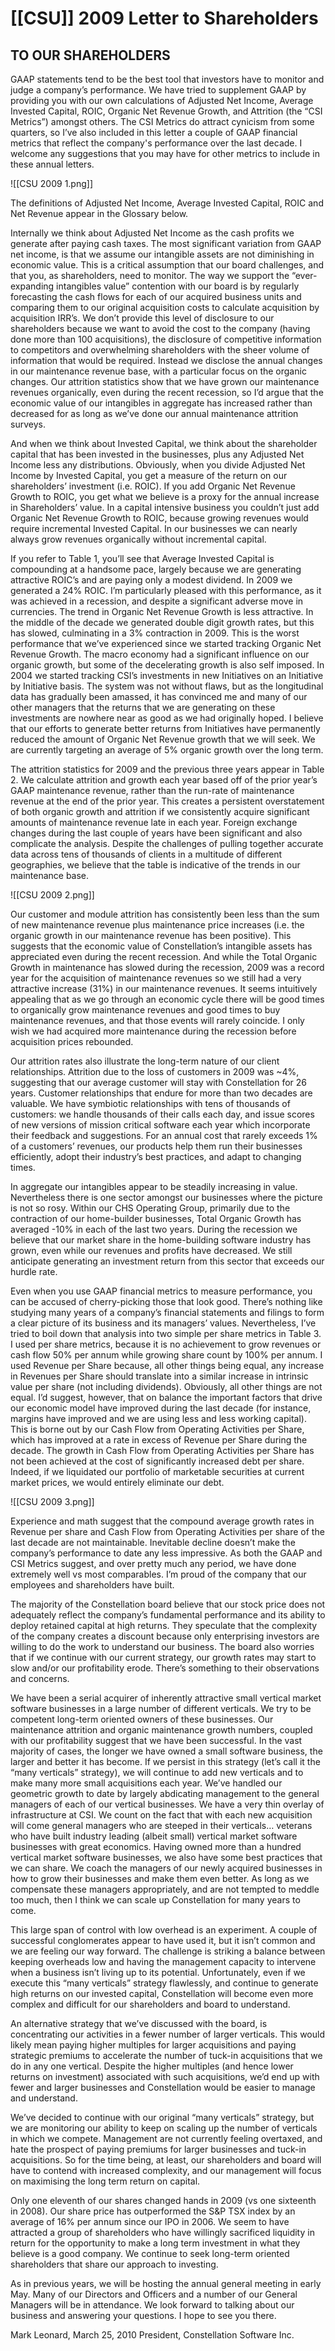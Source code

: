 # [[CSU]] 2009 Letter to Shareholders

## TO OUR SHAREHOLDERS 

GAAP statements tend to be the best tool that investors have to monitor and judge a company’s performance. We have tried to supplement GAAP by providing you with our own calculations of Adjusted Net Income, Average Invested Capital, ROIC, Organic Net Revenue Growth, and Attrition (the “CSI Metrics”) amongst others. The CSI Metrics do attract cynicism from some quarters, so I’ve also included in this letter a couple of GAAP financial metrics that reflect the company's performance over the last decade. I welcome any suggestions that you may have for other metrics to include in these annual letters.

![[CSU 2009 1.png]]

The definitions of Adjusted Net Income, Average Invested Capital, ROIC and Net Revenue appear in the Glossary below. 

Internally we think about Adjusted Net Income as the cash profits we generate after paying cash taxes. The most significant variation from GAAP net income, is that we assume our intangible assets are not diminishing in economic value. This is a critical assumption that our board challenges, and that you, as shareholders, need to monitor. The way we support the “ever-expanding intangibles value” contention with our board is by regularly forecasting the cash flows for each of our acquired business units and comparing them to our original acquisition costs to calculate acquisition by acquisition IRR’s. We don’t provide this level of disclosure to our shareholders because we want to avoid the cost to the company (having done more than 100 acquisitions), the disclosure of competitive information to competitors and overwhelming shareholders with the sheer volume of information that would be required. Instead we disclose the annual changes in our maintenance revenue base, with a particular focus on the organic changes. Our attrition statistics show that we have grown our maintenance revenues organically, even during the recent recession, so I’d argue that the economic value of our intangibles in aggregate has increased rather than decreased for as long as we’ve done our annual maintenance attrition surveys. 

And when we think about Invested Capital, we think about the shareholder capital that has been invested in the businesses, plus any Adjusted Net Income less any distributions. Obviously, when you divide Adjusted Net Income by Invested Capital, you get a measure of the return on our shareholders’ investment (i.e. ROIC). If you add Organic Net Revenue Growth to ROIC, you get what we believe is a proxy for the annual increase in Shareholders’ value. In a capital intensive business you couldn’t just add Organic Net Revenue Growth to ROIC, because growing revenues would require incremental Invested Capital. In our businesses we can nearly always grow revenues organically without incremental capital.

If you refer to Table 1, you’ll see that Average Invested Capital is compounding at a handsome pace, largely because we are generating attractive ROIC’s and are paying only a modest dividend. In 2009 we generated a 24% ROIC. I’m particularly pleased with this performance, as it was achieved in a recession, and despite a significant adverse move in currencies. The trend in Organic Net Revenue Growth is less attractive. In the middle of the decade we generated double digit growth rates, but this has slowed, culminating in a 3% contraction in 2009. This is the worst performance that we’ve experienced since we started tracking Organic Net Revenue Growth. The macro economy had a significant influence on our organic growth, but some of the decelerating growth is also self imposed. In 2004 we started tracking CSI’s investments in new Initiatives on an Initiative by Initiative basis. The system was not without flaws, but as the longitudinal data has gradually been amassed, it has convinced me and many of our other managers that the returns that we are generating on these investments are nowhere near as good as we had originally hoped. I believe that our efforts to generate better returns from Initiatives have permanently reduced the amount of Organic Net Revenue growth that we will seek. We are currently targeting an average of 5% organic growth over the long term. 

The attrition statistics for 2009 and the previous three years appear in Table 2. We calculate attrition and growth each year based off of the prior year’s GAAP maintenance revenue, rather than the run-rate of maintenance revenue at the end of the prior year. This creates a persistent overstatement of both organic growth and attrition if we consistently acquire significant amounts of maintenance revenue late in each year. Foreign exchange changes during the last couple of years have been significant and also complicate the analysis. Despite the challenges of pulling together accurate data across tens of thousands of clients in a multitude of different geographies, we believe that the table is indicative of the trends in our maintenance base.

![[CSU 2009 2.png]]


Our customer and module attrition has consistently been less than the sum of new maintenance revenue plus maintenance price increases (i.e. the organic growth in our maintenance revenue has been positive). This suggests that the economic value of Constellation’s intangible assets has appreciated even during the recent recession. And while the Total Organic Growth in maintenance has slowed during the recession, 2009 was a record year for the acquisition of maintenance revenues so we still had a very attractive increase (31%) in our maintenance revenues. It seems intuitively appealing that as we go through an economic cycle there will be good times to organically grow maintenance revenues and good times to buy maintenance revenues, and that those events will rarely coincide. I only wish we had acquired more maintenance during the recession before acquisition prices rebounded. 

Our attrition rates also illustrate the long-term nature of our client relationships. Attrition due to the loss of customers in 2009 was ~4%, suggesting that our average customer will stay with Constellation for 26 years. Customer relationships that endure for more than two decades are valuable. We have symbiotic relationships with tens of thousands of customers: we handle thousands of their calls each day, and issue scores of new versions of mission critical software each year which incorporate their feedback and suggestions. For an annual cost that rarely exceeds 1% of a customers’ revenues, our products help them run their businesses efficiently, adopt their industry’s best practices, and adapt to changing times. 

In aggregate our intangibles appear to be steadily increasing in value. Nevertheless there is one sector amongst our businesses where the picture is not so rosy. Within our CHS Operating Group, primarily due to the contraction of our home-builder businesses, Total Organic Growth has averaged -10% in each of the last two years. During the recession we believe that our market share in the home-building software industry has grown, even while our revenues and profits have decreased. We still anticipate generating an investment return from this sector that exceeds our hurdle rate. 

Even when you use GAAP financial metrics to measure performance, you can be accused of cherry-picking those that look good. There’s nothing like studying many years of a company’s financial statements and filings to form a clear picture of its business and its managers’ values. Nevertheless, I’ve tried to boil down that analysis into two simple per share metrics in Table 3. I used per share metrics, because it is no achievement to grow revenues or cash flow 50% per annum while growing share count by 100% per annum. I used Revenue per Share because, all other things being equal, any increase in Revenues per Share should translate into a similar increase in intrinsic value per share (not including dividends). Obviously, all other things are not equal. I’d suggest, however, that on balance the important factors that drive our economic model have improved during the last decade (for instance, margins have improved and we are using less and less working capital). This is borne out by our Cash Flow from Operating Activities per Share, which has improved at a rate in excess of Revenue per Share during the decade. The growth in Cash Flow from Operating Activities per Share has not been achieved at the cost of significantly increased debt per share. Indeed, if we liquidated our portfolio of marketable securities at current market prices, we would entirely eliminate our debt.

![[CSU 2009 3.png]]

Experience and math suggest that the compound average growth rates in Revenue per share and Cash Flow from Operating Activities per share of the last decade are not maintainable. Inevitable decline doesn’t make the company’s performance to date any less impressive. As both the GAAP and CSI Metrics suggest, and over pretty much any period, we have done extremely well vs most comparables. I’m proud of the company that our employees and shareholders have built. 

The majority of the Constellation board believe that our stock price does not adequately reflect the company’s fundamental performance and its ability to deploy retained capital at high returns. They speculate that the complexity of the company creates a discount because only enterprising investors are willing to do the work to understand our business. The board also worries that if we continue with our current strategy, our growth rates may start to slow and/or our profitability erode. There’s something to their observations and concerns.



We have been a serial acquirer of inherently attractive small vertical market software businesses in a large number of different verticals. We try to be competent long-term oriented owners of these businesses. Our maintenance attrition and organic maintenance growth numbers, coupled with our profitability suggest that we have been successful. In the vast majority of cases, the longer we have owned a small software business, the larger and better it has become. If we persist in this strategy (let’s call it the “many verticals” strategy), we will continue to add new verticals and to make many more small acquisitions each year. We’ve handled our geometric growth to date by largely abdicating management to the general managers of each of our vertical businesses. We have a very thin overlay of infrastructure at CSI. We count on the fact that with each new acquisition will come general managers who are steeped in their verticals… veterans who have built industry leading (albeit small) vertical market software businesses with great economics. Having owned more than a hundred vertical market software businesses, we also have some best practices that we can share. We coach the managers of our newly acquired businesses in how to grow their businesses and make them even better. As long as we compensate these managers appropriately, and are not tempted to meddle too much, then I think we can scale up Constellation for many years to come. 

This large span of control with low overhead is an experiment. A couple of successful conglomerates appear to have used it, but it isn’t common and we are feeling our way forward. The challenge is striking a balance between keeping overheads low and having the management capacity to intervene when a business isn’t living up to its potential. Unfortunately, even if we execute this “many verticals” strategy flawlessly, and continue to generate high returns on our invested capital, Constellation will become even more complex and difficult for our shareholders and board to understand.

An alternative strategy that we’ve discussed with the board, is concentrating our activities in a fewer number of larger verticals. This would likely mean paying higher multiples for larger acquisitions and paying strategic premiums to accelerate the number of tuck-in acquisitions that we do in any one vertical. Despite the higher multiples (and hence lower returns on investment) associated with such acquisitions, we’d end up with fewer and larger businesses and Constellation would be easier to manage and understand.

We’ve decided to continue with our original “many verticals” strategy, but we are monitoring our ability to keep on scaling up the number of verticals in which we compete. Management are not currently feeling overtaxed, and hate the prospect of paying premiums for larger businesses and tuck-in acquisitions. So for the time being, at least, our shareholders and board will have to contend with increased complexity, and our management will focus on maximising the long term return on capital. 

Only one eleventh of our shares changed hands in 2009 (vs one sixteenth in 2008). Our share price has outperformed the S&P TSX index by an average of 16% per annum since our IPO in 2006. We seem to have attracted a group of shareholders who have willingly sacrificed liquidity in return for the opportunity to make a long term investment in what they believe is a good company. We continue to seek long-term oriented shareholders that share our approach to investing.


As in previous years, we will be hosting the annual general meeting in early May. Many of our Directors and Officers and a number of our General Managers will be in attendance. We look forward to talking about our business and answering your questions. I hope to see you there. 


Mark Leonard, March 25, 2010 
President, Constellation Software Inc.